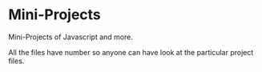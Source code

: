 # Mini-Projects
Mini-Projects of Javascript and more.

All the files have number so anyone can have look at the particular project files.
